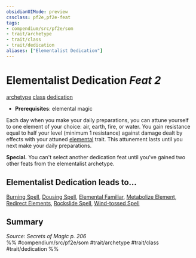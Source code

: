 ```yaml
---
obsidianUIMode: preview
cssclass: pf2e,pf2e-feat
tags:
- compendium/src/pf2e/som
- trait/archetype
- trait/class
- trait/dedication
aliases: ["Elementalist Dedication"]
---
```

# Elementalist Dedication  *Feat 2*  
[archetype](../../rules/traits/archetype.md)  [class](../../rules/traits/class-som.md)  [dedication](../../rules/traits/dedication.md)  

- **Prerequisites**: elemental magic

Each day when you make your daily preparations, you can attune yourself to one element of your choice: air, earth, fire, or water. You gain resistance equal to half your level (minimum 1 resistance) against damage dealt by effects with your attuned [elemental](../../rules/traits/elemental.md) trait. This attunement lasts until you next make your daily preparations.

**Special.** You can't select another dedication feat until you've gained two other feats from the elementalist archetype.

## Elementalist Dedication leads to...

[Burning Spell](burning-spell-som.md), [Dousing Spell](dousing-spell-som.md), [Elemental Familiar](elemental-familiar-som.md), [Metabolize Element](metabolize-element-som.md), [Redirect Elements](redirect-elements-som.md), [Rockslide Spell](rockslide-spell-som.md), [Wind-tossed Spell](wind-tossed-spell-som.md)

## Summary

*Source: Secrets of Magic p. 206*  
%% #compendium/src/pf2e/som #trait/archetype #trait/class #trait/dedication %%